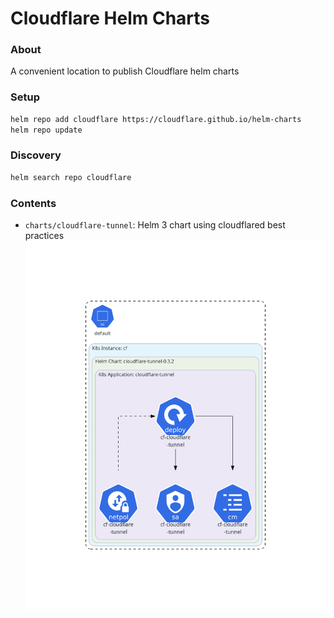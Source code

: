 # Cloudflare Helm Charts

### About
A convenient location to publish Cloudflare helm charts

### Setup
```bash
helm repo add cloudflare https://cloudflare.github.io/helm-charts
helm repo update
```

### Discovery
```bash
helm search repo cloudflare
```

### Contents

- `charts/cloudflare-tunnel`: Helm 3 chart using cloudflared best practices
![Cloudflare Tunnel](tunnel-readme.png)